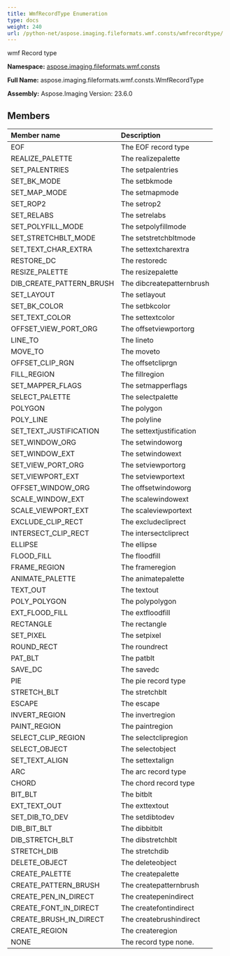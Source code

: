 ```yaml
---
title: WmfRecordType Enumeration
type: docs
weight: 240
url: /python-net/aspose.imaging.fileformats.wmf.consts/wmfrecordtype/
---
```


wmf Record type

**Namespace:** [aspose.imaging.fileformats.wmf.consts](/imaging/python-net/aspose.imaging.fileformats.wmf.consts/)

**Full Name:** aspose.imaging.fileformats.wmf.consts.WmfRecordType

**Assembly:**  Aspose.Imaging Version: 23.6.0

## **Members**
|**Member name**|**Description**|
| :- | :- |
|EOF|The EOF record type|
|REALIZE_PALETTE|The realizepalette|
|SET_PALENTRIES|The setpalentries|
|SET_BK_MODE|The setbkmode|
|SET_MAP_MODE|The setmapmode|
|SET_ROP2|The setrop2|
|SET_RELABS|The setrelabs|
|SET_POLYFILL_MODE|The setpolyfillmode|
|SET_STRETCHBLT_MODE|The setstretchbltmode|
|SET_TEXT_CHAR_EXTRA|The settextcharextra|
|RESTORE_DC|The restoredc|
|RESIZE_PALETTE|The resizepalette|
|DIB_CREATE_PATTERN_BRUSH|The dibcreatepatternbrush|
|SET_LAYOUT|The setlayout|
|SET_BK_COLOR|The setbkcolor|
|SET_TEXT_COLOR|The settextcolor|
|OFFSET_VIEW_PORT_ORG|The offsetviewportorg|
|LINE_TO|The lineto|
|MOVE_TO|The moveto|
|OFFSET_CLIP_RGN|The offsetcliprgn|
|FILL_REGION|The fillregion|
|SET_MAPPER_FLAGS|The setmapperflags|
|SELECT_PALETTE|The selectpalette|
|POLYGON|The polygon|
|POLY_LINE|The polyline|
|SET_TEXT_JUSTIFICATION|The settextjustification|
|SET_WINDOW_ORG|The setwindoworg|
|SET_WINDOW_EXT|The setwindowext|
|SET_VIEW_PORT_ORG|The setviewportorg|
|SET_VIEWPORT_EXT|The setviewportext|
|OFFSET_WINDOW_ORG|The offsetwindoworg|
|SCALE_WINDOW_EXT|The scalewindowext|
|SCALE_VIEWPORT_EXT|The scaleviewportext|
|EXCLUDE_CLIP_RECT|The excludecliprect|
|INTERSECT_CLIP_RECT|The intersectcliprect|
|ELLIPSE|The ellipse|
|FLOOD_FILL|The floodfill|
|FRAME_REGION|The frameregion|
|ANIMATE_PALETTE|The animatepalette|
|TEXT_OUT|The textout|
|POLY_POLYGON|The polypolygon|
|EXT_FLOOD_FILL|The extfloodfill|
|RECTANGLE|The rectangle|
|SET_PIXEL|The setpixel|
|ROUND_RECT|The roundrect|
|PAT_BLT|The patblt|
|SAVE_DC|The savedc|
|PIE|The pie record type|
|STRETCH_BLT|The stretchblt|
|ESCAPE|The escape|
|INVERT_REGION|The invertregion|
|PAINT_REGION|The paintregion|
|SELECT_CLIP_REGION|The selectclipregion|
|SELECT_OBJECT|The selectobject|
|SET_TEXT_ALIGN|The settextalign|
|ARC|The arc record type|
|CHORD|The chord record type|
|BIT_BLT|The bitblt|
|EXT_TEXT_OUT|The exttextout|
|SET_DIB_TO_DEV|The setdibtodev|
|DIB_BIT_BLT|The dibbitblt|
|DIB_STRETCH_BLT|The dibstretchblt|
|STRETCH_DIB|The stretchdib|
|DELETE_OBJECT|The deleteobject|
|CREATE_PALETTE|The createpalette|
|CREATE_PATTERN_BRUSH|The createpatternbrush|
|CREATE_PEN_IN_DIRECT|The createpenindirect|
|CREATE_FONT_IN_DIRECT|The createfontindirect|
|CREATE_BRUSH_IN_DIRECT|The createbrushindirect|
|CREATE_REGION|The createregion|
|NONE|The record type none.|
